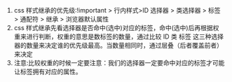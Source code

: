 1. css 样式继承的优先级:!important > 行内样式>ID 选择器 > 类选择器 > 标签 > 通配符 > 继承 > 浏览器默认属性
2. css 样式继承先看选择器是否命中(选中)对应的标签，命中(选中)后再根据权重来进行判断，权重的意思是数标签的数量，通过比较 ID 类 标签 这三种选择器的数量来决定谁的优先级最高。当数量相同时，通过层叠（后者覆盖前者）来决定
3. 注意:比较权重的时候一定要注意：我们的选择器一定要命中对应的标签才可能让标签拥有对应的属性。
